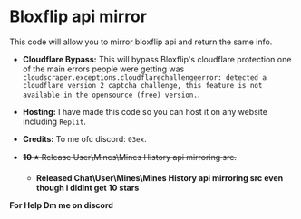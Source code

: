 # Bloxflip api mirror
This code will allow you to mirror bloxflip api and return the same info.

- **Cloudflare Bypass:** This will bypass Bloxflip's cloudflare protection one of the main errors people were getting was ``cloudscraper.exceptions.cloudflarechallengeerror: detected a cloudflare version 2 captcha challenge, this feature is not available in the opensource (free) version.``.

- **Hosting:** I have made this code so you can host it on any website including ``Replit``.

- **Credits:** To me ofc discord: ``03ex``.

- <s>**10 ⭐** Release User\Mines\Mines History api mirroring src.</s>
  - **Released Chat\User\Mines\Mines History api mirroring src even though i didint get 10 stars**
    


**For Help Dm me on discord**
